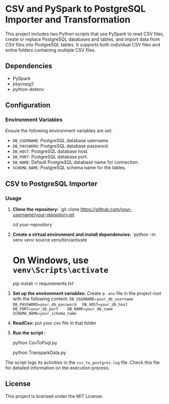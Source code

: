 # CSV and PySpark to PostgreSQL Importer and Transformation

This project includes two Python scripts that use PySpark to read CSV files, create or replace PostgreSQL databases and tables, and import data from CSV files into PostgreSQL tables. It supports both individual CSV files and entire folders containing multiple CSV files.

## Dependencies

* PySpark
* psycopg2
* python-dotenv

## Configuration

### Environment Variables

Ensure the following environment variables are set:

* `DB_USERNAME`: PostgreSQL database username.
* `DB_PASSWORD`: PostgreSQL database password.
* `DB_HOST`: PostgreSQL database host.
* `DB_PORT`: PostgreSQL database port.
* `DB_NAME`: Default PostgreSQL database name for connection.
* `SCHEMA_NAME`: PostgreSQL schema name for the tables.

## CSV to PostgreSQL Importer

### Usage

1. **Clone the repository:**
   `git clone https://github.com/your-username/your-repository.git   

   cd your-repository`
2. **Create a virtual environment and install dependencies:**
   `python -m venv venv
   source venv/bin/activate

   # On Windows, use `venv\Scripts\activate `

   pip install -r requirements.txt`
3. **Set up the environment variables:**
   Create a `.env` file in the project root with the following content:
   `DB_USERNAME=your_db_username `
   `DB_PASSWORD=your_db_password  `
   `DB_HOST=your_db_host   
   DB_PORT=your_db_port   
   DB_NAME=your_db_name   
   SCHEMA_NAME=your_schema_name`
4. **ReadCsv:**
   put your csv file in that folder
5. **Run the script :**

   python CsvToPsql.py

   python TransparkData.py

The script logs its activities in the `csv_to_postgres.log` file. Check this file for detailed information on the execution process.

## License

This project is licensed under the MIT License.
